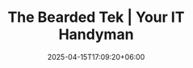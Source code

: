 ---
title: "The Bearded Tek | Your IT Handyman"
date: 2025-04-15T17:09:20+06:00
description: "The Bearded Tek, Palmer and Wasilla's IT Handyman"
layout: main
navbar:
    enable: true
    items:
        1:
            name: Home
            link: /
            target: 
        2:
            name: Blog
            link: https://beardedtek.org
            target: _blank
        3:
            name: Contact
            link: /contact/
            target: 
        4:
            name: (907) 519-8577
            link: "tel:+19075198577"
            target: 

hero:
    enable: true
    title: Your IT Handyman
    tagline: We provide reliable, affordable tech support for homes and businesses in the Palmer-Wasilla area.
    wordSlider:
        enable: true
        items:
            - ON-SITE SUPPORT
            - REMOTE SUPPORT
            - COMPUTERS
            - PRINTERS
            - NETWORKING
            - CAMERAS
            - WEB DESIGN
            - WEB HOSTING
about:
    enable: true
    items:
        1:
            icon: map
            title: Service Area
            text: Palmer and Wasilla Areas
            link:
        2:
            icon: email
            title: Email Us
            text: contact@beardedtek.com
            link: mailto:contact@beardedtek.com
        3:
            icon: phone
            title: Call Us
            text: (907) 519-8577
            link: "tel:+19075198577"
pricing:
    enable: true
    heading:
        enable: true
        title: Fair and Up Front Pricing
        text: Our clear pricing has no hidden fees.  No gotchas in your bill.  Guaranteed.
    items:
        1:
            name: On-Site Service
            desc: We come to you
            price:
                1:
                    name: First Hour
                    price: 50
                    period:
                2:
                    name: Addtional Hour
                    price: 100
                    period:
            features:
                1:
                    icon: true
                    name: Minimum Charge $50
                    super:
                    note:
                2:
                    icon: true
                    name: No Cancellation Fee
                    super: 1
                    note: Must cancel before tech departs
                3:
                    icon: true
                    name: 5% Military Discount
                    super: 2
                    note: Does not apply to 1st hour
            button:
                text: Get Started
                link: /contact/
        2:
            name: Remote Service
            desc: We connect to you
            price:
                1:
                    name: First Hour
                    price: 40
                    period:
                2:
                    name: Addtional Hour
                    price: 80
                    period:
                
            features:
                1:
                    icon: true
                    name: Minimum Charge $40
                    super:
                    note:
                2:
                    icon: true
                    name: No Cancellation Fee
                    super: 1
                    note: Must cancel before tech connects
                3:
                    icon: true
                    name: 5% Military Discount
                    super: 2
                    note: Does not apply to 1st hour
            button:
                text: Get Started
                link: /contact/
        3:
            name: Static Web Site
            desc: Custom Web Site Design
            price:
                1:
                    name: Template
                    price: 100
                    period: "& Up"
                2:
                    name: Custom
                    price: 150
                    period: "& Up"
            features:
                1:
                    icon: true
                    name: 5% Military Discount
                    super:
                    note:
                2:
                    icon: true
                    name: 10% Off Hosting
                    super: 1
                    note: One year commitment required
                3:
                    icon: false
                    name:
                    super:
                    note:
            button:
                text: Get Started
                link: /contact/
                    
        4:
            name: Web Hosting
            desc: Affordable and Dependable
            price:
                1:
                    name: Shared
                    price: 5
                    period: "per month"
                2:
                    name: Dedicated
                    price: 20
                    period: "per month"
            features:
                1:
                    icon: true
                    name: 5% Military Discount
                    super:
                    note:
                2:
                    icon: false
                    name:
                    super:
                    note:
                3:
                    icon: false
                    name:
                    super:
                    note:
            button:
                text: Get Started
                link: /contact/


footer:
    enable: true
    links:
        enable: true
        columns:
            1:
                name: Company
                link:
                content:
                    1:
                        name: About
                        link: /about/
                    2:
                        name: Blog
                        link: /blog/
            2:
                name: Legal
                link:
                content:
                    1:
                        name: Privacy Policy
                        link: /privacy/
                    2:
                        name: Terms
                        link: /terms/
            3:
                name: Support
                link: /contact/
                content:
                    1:
                        name: (907) 519-8577
                        link: "tel:+19075198577"
                    2:
                        name: support@beardedtek.com
                        link: "mailto:support@beardedtek.com"
            4:
                name: Contact
                link: /contact/
                content:
                    1:
                        name: (907) 519-8577
                        link: "tel:+19075198577"
                    2:
                        name: contact@beardedtek.com
                        link: "mailto:contact@beardedtek.com"
---